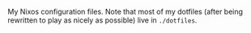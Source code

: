 My Nixos configuration files. Note that most of my dotfiles (after being rewritten to play as nicely as possible) live in `./dotfiles`.
